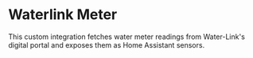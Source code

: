 # Waterlink Meter

This custom integration fetches water meter readings from Water-Link's digital portal and exposes them as Home Assistant sensors.
